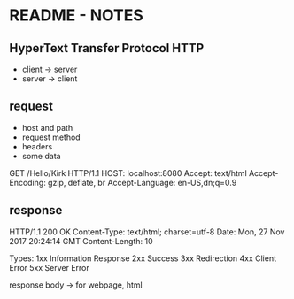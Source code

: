#  README - NOTES
## HyperText Transfer Protocol HTTP
- client -> server
- server -> client

## request
- host and path 
- request method
- headers 
- some data

GET /Hello/Kirk HTTP/1.1
HOST: localhost:8080
Accept: text/html 
Accept-Encoding: gzip, deflate, br
Accept-Language: en-US,dn;q=0.9


## response
HTTP/1.1 200 OK
Content-Type: text/html; charset=utf-8
Date: Mon, 27 Nov 2017 20:24:14 GMT
Content-Length: 10


Types: 
1xx Information Response
2xx Success
3xx Redirection
4xx Client Error
5xx Server Error

response body -> for webpage, html 


